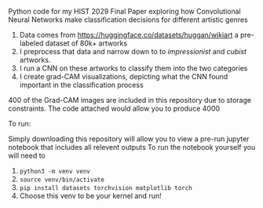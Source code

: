 Python code for my HIST 2029 Final Paper exploring how Convolutional Neural Networks make classification decisions for different artistic genres

1. Data comes from https://huggingface.co/datasets/huggan/wikiart a pre-labeled dataset of 80k+ artworks
2. I preprocess that data and narrow down to to *impressionist* and *cubist* artworks.
3. I run a CNN on these artworks to classify them into the two categories
4. I create grad-CAM visualizations, depicting what the CNN found important in the classification process

400 of the Grad-CAM images are included in this repository due to storage constraints. The code attached would allow you to produce 4000

To run: 

Simply downloading this repository will allow you to view a pre-run jupyter notebook that includes all relevent outputs
To run the notebook yourself you will need to 
1. `python3 -m venv venv`
2. `source venv/bin/activate`
3. `pip install datasets torchvision matplotlib torch`
4. Choose this venv to be your kernel and run!
